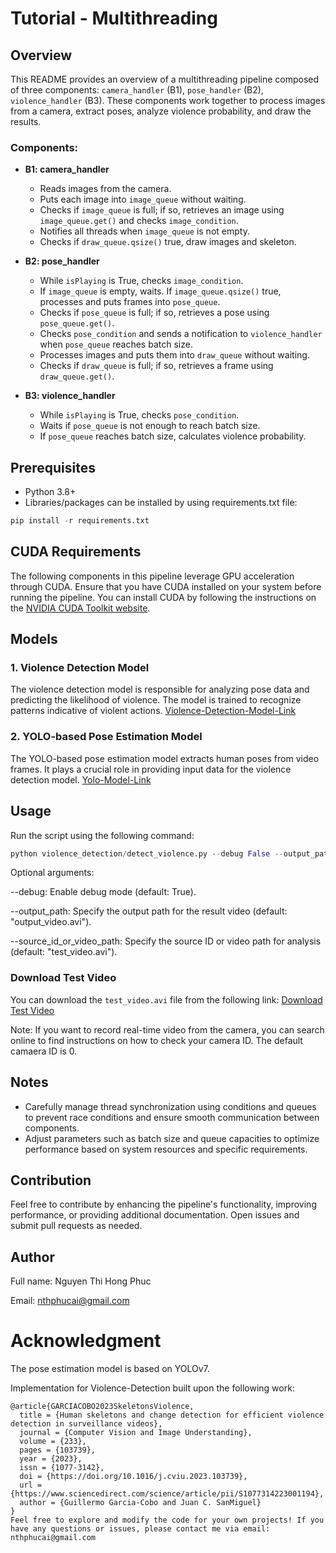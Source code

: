 # Tutorial - Multithreading  

## Overview

This README provides an overview of a multithreading pipeline composed of three components: `camera_handler` (B1), `pose_handler` (B2), `violence_handler` (B3). These components work together to process images from a camera, extract poses, analyze violence probability, and draw the results.

### Components:

- **B1: camera_handler**
  - Reads images from the camera.
  - Puts each image into `image_queue` without waiting.
  - Checks if `image_queue` is full; if so, retrieves an image using `image_queue.get()` and checks `image_condition`.
  - Notifies all threads when `image_queue` is not empty.
  - Checks if `draw_queue.qsize()` true, draw images and skeleton.

- **B2: pose_handler**
  - While `isPlaying` is True, checks `image_condition`.
  - If `image_queue` is empty, waits. If `image_queue.qsize()` true, processes and puts frames into `pose_queue`.
  - Checks if `pose_queue` is full; if so, retrieves a pose using `pose_queue.get()`.
  - Checks `pose_condition` and sends a notification to `violence_handler` when `pose_queue` reaches batch size.
  - Processes images and puts them into `draw_queue` without waiting.
  - Checks if `draw_queue` is full; if so, retrieves a frame using `draw_queue.get()`.

- **B3: violence_handler**
  - While `isPlaying` is True, checks `pose_condition`.
  - Waits if `pose_queue` is not enough to reach batch size.
  - If `pose_queue` reaches batch size, calculates violence probability.

## Prerequisites
- Python 3.8+
- Libraries/packages can be installed by using requirements.txt file:

```python
pip install -r requirements.txt
```
## CUDA Requirements

The following components in this pipeline leverage GPU acceleration through CUDA. Ensure that you have CUDA installed on your system before running the pipeline. You can install CUDA by following the instructions on the [NVIDIA CUDA Toolkit website](https://developer.nvidia.com/cuda-toolkit).

## Models

### 1. Violence Detection Model

The violence detection model is responsible for analyzing pose data and predicting the likelihood of violence. The model is trained to recognize patterns indicative of violent actions. [Violence-Detection-Model-Link](https://drive.google.com/drive/u/0/folders/1-8gadhTheB_ZdUa3nAu_WakCiU8c-mbS)

### 2. YOLO-based Pose Estimation Model

The YOLO-based pose estimation model extracts human poses from video frames. It plays a crucial role in providing input data for the violence detection model. [Yolo-Model-Link](https://drive.google.com/drive/u/0/folders/1-8gadhTheB_ZdUa3nAu_WakCiU8c-mbS)

## Usage
Run the script using the following command:

```python
python violence_detection/detect_violence.py --debug False --output_path=output_video.avi --source=test_video.avi
```
Optional arguments:

--debug: Enable debug mode (default: True).

--output_path: Specify the output path for the result video (default: "output_video.avi").

--source_id_or_video_path: Specify the source ID or video path for analysis (default: "test_video.avi"). 

### Download Test Video

You can download the `test_video.avi` file from the following link:
[Download Test Video](https://drive.google.com/file/d/1BadglD07Anozu6lx4xl-VoX1tgpxxOkm/view?usp=sharing)

Note: If you want to record real-time video from the camera, you can search online to find instructions on how to check your camera ID. The default camaera ID is 0. 

## Notes

- Carefully manage thread synchronization using conditions and queues to prevent race conditions and ensure smooth communication between components.
- Adjust parameters such as batch size and queue capacities to optimize performance based on system resources and specific requirements.


## Contribution
Feel free to contribute by enhancing the pipeline's functionality, improving performance, or providing additional documentation. Open issues and submit pull requests as needed.


## Author
Full name: Nguyen Thi Hong Phuc

Email: nthphucai@gmail.com

# Acknowledgment
The pose estimation model is based on YOLOv7.

Implementation for Violence-Detection built upon the following work:
```
@article{GARCIACOBO2023SkeletonsViolence,
  title = {Human skeletons and change detection for efficient violence detection in surveillance videos},
  journal = {Computer Vision and Image Understanding},
  volume = {233},
  pages = {103739},
  year = {2023},
  issn = {1077-3142},
  doi = {https://doi.org/10.1016/j.cviu.2023.103739},
  url = {https://www.sciencedirect.com/science/article/pii/S1077314223001194},
  author = {Guillermo Garcia-Cobo and Juan C. SanMiguel}
}
Feel free to explore and modify the code for your own projects! If you have any questions or issues, please contact me via email: nthphucai@gmail.com
```
